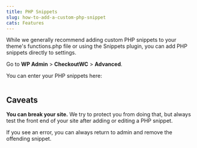 ```yaml
---
title: PHP Snippets
slug: how-to-add-a-custom-php-snippet
cats: Features
---
```


<p>While we generally recommend adding custom PHP snippets to your theme's functions.php file or using the Snippets plugin, you can add PHP snippets directly to settings.</p>
<p>Go to <strong>WP Admin</strong> &gt; <strong>CheckoutWC</strong> &gt; <strong>Advanced</strong>.</p>
<p>You can enter your PHP snippets here:</p>
<p><img src="https://s3.amazonaws.com/helpscout.net/docs/assets/5bdde2822c7d3a01757ac42e/images/5e90ca0c2c7d3a7e9aeac4c6/file-vJSqJ4DQ6E.png" alt="" /></p>
<h2>Caveats</h2>
<p><strong>You can break your site.</strong> We try to protect you from doing that, but always test the front end of your site after adding or editing a PHP snippet.</p>
<p>If you see an error, you can always return to admin and remove the offending snippet.</p>
